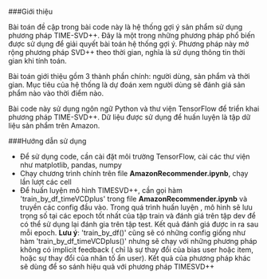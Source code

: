 ###Giới thiệu

Bài toán đề cập trong bài code này là hệ thống gợi ý sản phẩm sử dụng phương pháp TIME-SVD++. Đây là một trong những phương pháp phổ biến được sử dụng để giải quyết bài toán hệ thống gợi ý. Phương pháp này mở rộng phương pháp SVD++ theo thời gian, nghĩa là sử dụng thông tin thời gian khi tính toán.

Bài toán giới thiệu gồm 3 thành phần chính: người dùng, sản phẩm và thời gian. Mục tiêu của hệ thống là dự đoán xem người dùng sẽ đánh giá sản phẩm nào vào thời điểm nào.

Bài code này sử dụng ngôn ngữ Python và thư viện TensorFlow để triển khai phương pháp TIME-SVD++. Dữ liệu được sử dụng để huấn luyện là tập dữ liệu sản phẩm trên Amazon.

###Hướng dẫn sử dụng

* Để sử dụng code,  cần cài đặt môi trường TensorFlow, cài các thư viện như matplotlib, pandas, numpy
* Chạy chương trình chính trên file **AmazonRecommender.ipynb**, chạy lần lượt các cell
* Để huấn luyện mô hình TIMESVD++, cần gọi hàm 'train_by_df_timeVCDplus' trong file **AmazonRecommender.ipynb** và truyền các config đầu vào. Trong quá trình huấn luyện , mô hình sẽ lưu trọng số tại các epoch tốt nhất của tập train và đánh giá trên tập dev để  có thể sử dụng lại đánh gia trên tập test. Kết quả đánh giá được in ra sau mỗi epoch.
**Lưu ý**: 'train_by_df()' cũng sẽ có những config giống như hàm 'train_by_df_timeVCDplus()' nhưng sẽ chạy với những phương pháp không có implicit feedback ( chỉ là sự thay đổi của bias user hoặc item, hoặc sự thay đổi của nhân tố ẩn user). Kết quả của phương pháp khác sẽ dùng để so sánh hiệu quả với phương pháp TIMESVD++
